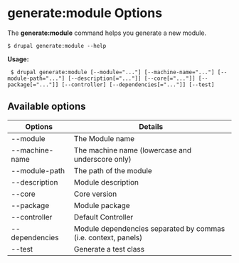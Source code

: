 # generate:module Options
The **generate:module** command helps you generate a new module.

```
$ drupal generate:module --help
```
**Usage:**
```
 $ drupal generate:module [--module="..."] [--machine-name="..."] [--module-path="..."] [--description[="..."]] [--core[="..."]] [--package[="..."]] [--controller] [--dependencies[="..."]] [--test]
```
## Available options
Options | Details
------------ |-------------
--module   |   The Module name
--machine-name  |  The machine name (lowercase and underscore only)
--module-path  |   The path of the module
--description  |   Module description
--core   |   Core version
--package  |   Module package
--controller  |  Default Controller
--dependencies   |   Module dependencies separated by commas (i.e. context, panels)
--test   |   Generate a test class
